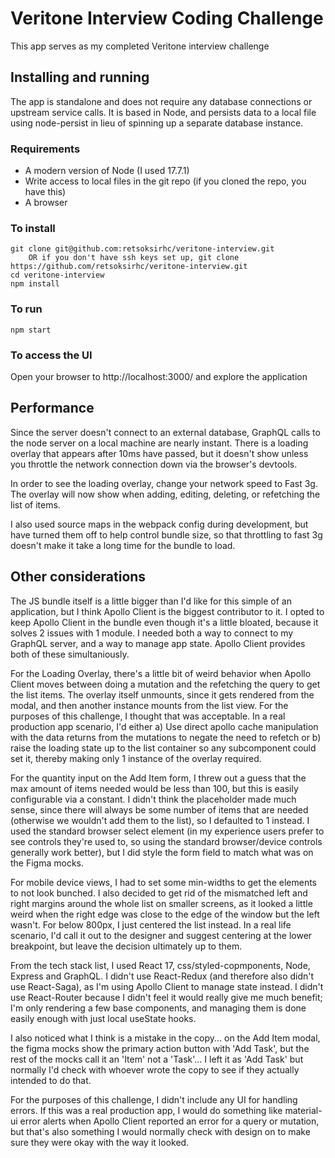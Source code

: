 # Veritone Interview Coding Challenge
This app serves as my completed Veritone interview challenge
## Installing and running
The app is standalone and does not require any database connections or upstream service calls. It is based in Node, and persists data to a local file using node-persist in lieu of spinning up a separate database instance.

### Requirements
- A modern version of Node (I used 17.7.1)
- Write access to local files in the git repo (if you cloned the repo, you have this)
- A browser

### To install
```
git clone git@github.com:retsoksirhc/veritone-interview.git
    OR if you don't have ssh keys set up, git clone https://github.com/retsoksirhc/veritone-interview.git
cd veritone-interview
npm install
```

### To run
```
npm start
```

### To access the UI
Open your browser to http://localhost:3000/ and explore the application

## Performance
Since the server doesn't connect to an external database, GraphQL calls to the node server on a local machine are nearly instant. There is a loading overlay that appears after 10ms have passed, but it doesn't show unless you throttle the network connection down via the browser's devtools.

In order to see the loading overlay, change your network speed to Fast 3g. The overlay will now show when adding, editing, deleting, or refetching the list of items.

I also used source maps in the webpack config during development, but have turned them off to help control bundle size, so that throttling to fast 3g doesn't make it take a long time for the bundle to load.

## Other considerations
The JS bundle itself is a little bigger than I'd like for this simple of an application, but I think Apollo Client is the biggest contributor to it. I opted to keep Apollo Client in the bundle even though it's a little bloated, because it solves 2 issues with 1 module. I needed both a way to connect to my GraphQL server, and a way to manage app state. Apollo Client provides both of these simultaniously.

For the Loading Overlay, there's a little bit of weird behavior when Apollo Client moves between doing a mutation and the refetching the query to get the list items. The overlay itself unmounts, since it gets rendered from the modal, and then another instance mounts from the list view. For the purposes of this challenge, I thought that was acceptable. In a real production app scenario, I'd either a) Use direct apollo cache manipulation with the data returns from the mutations to negate the need to refetch or b) raise the loading state up to the list container so any subcomponent could set it, thereby making only 1 instance of the overlay required.

For the quantity input on the Add Item form, I threw out a guess that the max amount of items needed would be less than 100, but this is easily configurable via a constant. I didn't think the placeholder made much sense, since there will always be some number of items that are needed (otherwise we wouldn't add them to the list), so I defaulted to 1 instead. I used the standard browser select element (in my experience users prefer to see controls they're used to, so using the standard browser/device controls generally work better), but I did style the form field to match what was on the Figma mocks.

For mobile device views, I had to set some min-widths to get the elements to not look bunched. I also decided to get rid of the mismatched left and right margins around the whole list on smaller screens, as it looked a little weird when the right edge was close to the edge of the window but the left wasn't. For below 800px, I just centered the list instead. In a real life scenario, I'd call it out to the designer and suggest centering at the lower breakpoint, but leave the decision ultimately up to them.

From the tech stack list, I used React 17, css/styled-copmponents, Node, Express and GraphQL. I didn't use React-Redux (and therefore also didn't use React-Saga), as I'm using Apollo Client to manage state instead. I didn't use React-Router because I didn't feel it would really give me much benefit; I'm only rendering a few base components, and managing them is done easily enough with just local useState hooks.

I also noticed what I think is a mistake in the copy... on the Add Item modal, the figma mocks show the primary action button with 'Add Task', but the rest of the mocks call it an 'Item' not a 'Task'... I left it as 'Add Task' but normally I'd check with whoever wrote the copy to see if they actually intended to do that.

For the purposes of this challenge, I didn't include any UI for handling errors. If this was a real production app, I would do something like material-ui error alerts when Apollo Client reported an error for a query or mutation, but that's also something I would normally check with design on to make sure they were okay with the way it looked.